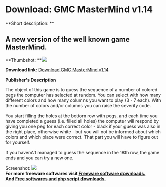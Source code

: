 # Download: GMC MasterMind v1.14

**Short description: **

## A new version of the well known game MasterMind.

  
**Thumbshot: **![](http://www.freewarefiles.com/screenshot/gmc_mastermind_md.gif)   
  
**Download link:** [Download GMC MasterMind v1.14](http://freesoftwares.boysofts.com/GMC-MasterMind-V_program_4832.html)  
  

**Publisher's Description**  
  

The object of this game is to guess the sequence of a number of colored pegs
the computer has selected at random. You can select with how many different
colors and how many columns you want to play (3 - 7 each). With the number of
colors and/or columns you can raise the severity code.

You start filling the holes at the bottom row with pegs, and each time you
have completed a guess (i.e. filled all holes) the computer will respond by
giving you one peg for each correct color - black if your guess was also in
the right place, otherwise white - but you will not be informed about which
colors and which place were correct. That part you will have to figure out for
yourself.

If you havenA't managed to guess the sequence in the 18th row, the game ends
and you can try a new one.

  
  
Screenshot: ![](http://www.freewarefiles.com/screenshot/gmc_mastermind.gif)  
**For more freeware softwares visit [Freeware software downloads.](http://freesoftwares.boysofts.com/)**   
**And [Free softwares and php script downloads.](http://www.boysofts.com/)**

